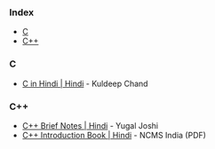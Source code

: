 ### Index

* [C](#c)
* [C++](#cpp)


### <a id="c"></a>C

* [C in Hindi \| Hindi](https://onlineaavedan.com/study_material/1543909480.pdf) - Kuldeep Chand

### <a id="cpp"></a>C++

* [C++ Brief Notes \| Hindi](https://ehindistudy.com/2020/12/01/cpp-notes-in-hindi/) - Yugal Joshi
* [C++ Introduction Book \| Hindi](https://ncsmindia.com/wp-content/uploads/2012/04/c++-hindi.pdf) - NCMS India (PDF)
